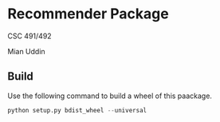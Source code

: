 # Recommender Package

CSC 491/492

Mian Uddin

## Build
Use the following command to build a wheel of this paackage.

```python
python setup.py bdist_wheel --universal
```

